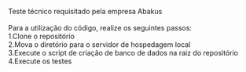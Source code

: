Teste técnico requisitado pela empresa Abakus<br><br>
Para a utilização do código, realize os seguintes passos:<br>
1.Clone o repositório<br>
2.Mova o diretório para o servidor de hospedagem local<br>
3.Execute o script de criação de banco de dados na raiz do repositório<br>
4.Execute os testes
